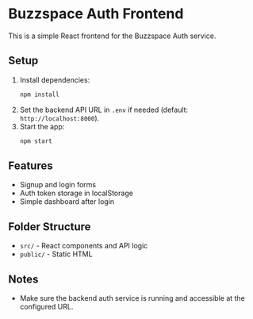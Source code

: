 # Buzzspace Auth Frontend

This is a simple React frontend for the Buzzspace Auth service.

## Setup

1. Install dependencies:
   ```sh
   npm install
   ```
2. Set the backend API URL in `.env` if needed (default: `http://localhost:8000`).
3. Start the app:
   ```sh
   npm start
   ```

## Features
- Signup and login forms
- Auth token storage in localStorage
- Simple dashboard after login

## Folder Structure
- `src/` - React components and API logic
- `public/` - Static HTML

## Notes
- Make sure the backend auth service is running and accessible at the configured URL.
